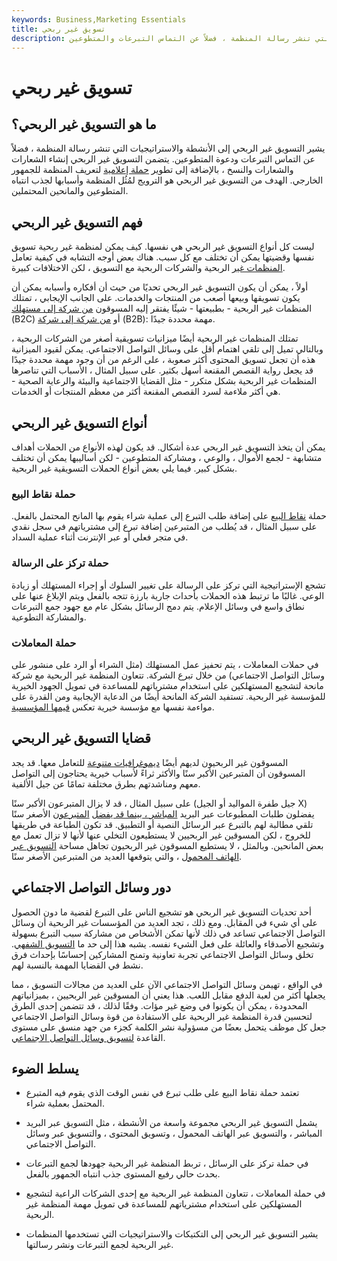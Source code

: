 ```yaml
---
keywords: Business,Marketing Essentials
title: تسويق غير ربحي
description: يشير التسويق غير الربحي إلى الأنشطة والاستراتيجيات التي تنشر رسالة المنظمة ، فضلاً عن التماس التبرعات والمتطوعين.
---
```


# تسويق غير ربحي
## ما هو التسويق غير الربحي؟

يشير التسويق غير الربحي إلى الأنشطة والاستراتيجيات التي تنشر رسالة المنظمة ، فضلاً عن التماس التبرعات ودعوة المتطوعين. يتضمن التسويق غير الربحي إنشاء الشعارات والشعارات والنسخ ، بالإضافة إلى تطوير [حملة إعلامية](/marketing-campaign) لتعريف المنظمة للجمهور الخارجي. الهدف من التسويق غير الربحي هو الترويج لمُثُل المنظمة وأسبابها لجذب انتباه المتطوعين والمانحين المحتملين.

## فهم التسويق غير الربحي

ليست كل أنواع التسويق غير الربحي هي نفسها. كيف يمكن لمنظمة غير ربحية تسويق نفسها وقضيتها يمكن أن تختلف مع كل سبب. هناك بعض أوجه التشابه في كيفية تعامل [المنظمات غير](/non-profitorganization) الربحية والشركات الربحية مع التسويق ، لكن الاختلافات كبيرة.

أولاً ، يمكن أن يكون التسويق غير الربحي تحديًا من حيث أن أفكاره وأسبابه يمكن أن يكون تسويقها وبيعها أصعب من المنتجات والخدمات. على الجانب الإيجابي ، تمتلك المنظمات غير الربحية - بطبيعتها - شيئًا يفتقر إليه المسوقون [من شركة إلى مستهلك](/btoc) (B2C) أو [من شركة إلى شركة](/btob) (B2B): مهمة محددة جيدًا.

تمتلك المنظمات غير الربحية أيضًا ميزانيات تسويقية أصغر من الشركات الربحية ، وبالتالي تميل إلى تلقي اهتمام أقل على وسائل التواصل الاجتماعي. يمكن لقيود الميزانية هذه أن تجعل تسويق المحتوى أكثر صعوبة ، على الرغم من أن وجود مهمة محددة جيدًا قد يجعل رواية القصص المقنعة أسهل بكثير. على سبيل المثال ، الأسباب التي تناصرها المنظمات غير الربحية بشكل متكرر - مثل القضايا الاجتماعية والبيئة والرعاية الصحية - هي أكثر ملاءمة لسرد القصص المقنعة أكثر من معظم المنتجات أو الخدمات.

## أنواع التسويق غير الربحي

يمكن أن يتخذ التسويق غير الربحي عدة أشكال. قد يكون لهذه الأنواع من الحملات أهداف متشابهة - لجمع الأموال ، والوعي ، ومشاركة المتطوعين - لكن أساليبها يمكن أن تختلف بشكل كبير. فيما يلي بعض أنواع الحملات التسويقية غير الربحية.

### حملة نقاط البيع

حملة [نقاط البيع](/point-of-sale) على إضافة طلب التبرع إلى عملية شراء يقوم بها المانح المحتمل بالفعل. على سبيل المثال ، قد يُطلب من المتبرعين إضافة تبرع إلى مشترياتهم في سجل نقدي في متجر فعلي أو عبر الإنترنت أثناء عملية السداد.

### حملة تركز على الرسالة

تشجع الإستراتيجية التي تركز على الرسالة على تغيير السلوك أو إجراء المستهلك أو زيادة الوعي. غالبًا ما ترتبط هذه الحملات بأحداث جارية بارزة تتجه بالفعل ويتم الإبلاغ عنها على نطاق واسع في وسائل الإعلام. يتم دمج الرسائل بشكل عام مع جهود جمع التبرعات والمشاركة التطوعية.

### حملة المعاملات

في حملات المعاملات ، يتم تحفيز عمل المستهلك (مثل الشراء أو الرد على منشور على وسائل التواصل الاجتماعي) من خلال تبرع الشركة. تتعاون المنظمة غير الربحية مع شركة مانحة لتشجيع المستهلكين على استخدام مشترياتهم للمساعدة في تمويل الجهود الخيرية للمؤسسة غير الربحية. تستفيد الشركة المانحة أيضًا من الدعاية الإيجابية ومن القدرة على مواءمة نفسها مع مؤسسة خيرية تعكس [قيمها المؤسسية](/corporatecitizenship).

## قضايا التسويق غير الربحي

المسوقون غير الربحيون لديهم أيضًا [ديموغرافيات متنوعة](/demographics) للتعامل معها. قد يجد المسوقون أن المتبرعين الأكبر سنًا والأكثر ثراءً لأسباب خيرية يحتاجون إلى التواصل معهم ومناشدتهم بطرق مختلفة تمامًا عن جيل الألفية.

على سبيل المثال ، قد لا يزال المتبرعون الأكبر سنًا (جيل طفرة المواليد أو الجيل X) يفضلون طلبات المطبوعات عبر البريد [المباشر ، بينما قد يفضل](/direct-mail) [المتبرعون](/direct-mail) الأصغر سنًا تلقي مطالبة لهم بالتبرع عبر الرسائل النصية أو التطبيق. قد تكون الطباعة في طريقها للخروج ، لكن المسوقين غير الربحيين لا يستطيعون التخلي عنها لأنها لا تزال تعمل مع بعض المانحين. وبالمثل ، لا يستطيع المسوقون غير الربحيون تجاهل مساحة [التسويق عبر الهاتف المحمول](/mobile-marketing) ، والتي يتوقعها العديد من المتبرعين الأصغر سنًا.

## دور وسائل التواصل الاجتماعي

أحد تحديات التسويق غير الربحي هو تشجيع الناس على التبرع لقضية ما دون الحصول على أي شيء في المقابل. ومع ذلك ، تجد العديد من المؤسسات غير الربحية أن وسائل التواصل الاجتماعي تساعد في ذلك لأنها تمكن الأشخاص من مشاركة سبب التبرع بسهولة وتشجيع الأصدقاء والعائلة على فعل الشيء نفسه. يشبه هذا إلى حد ما [التسويق الشفهي](/word-of-mouth-marketing). تخلق وسائل التواصل الاجتماعي تجربة تعاونية وتمنح المشاركين إحساسًا بإحداث فرق نشط في القضايا المهمة بالنسبة لهم.

في الواقع ، تهيمن وسائل التواصل الاجتماعي الآن على العديد من مجالات التسويق ، مما يجعلها أكثر من لعبة الدفع مقابل اللعب. هذا يعني أن المسوقين غير الربحيين ، بميزانياتهم المحدودة ، يمكن أن يكونوا في وضع غير مؤات. وفقًا لذلك ، قد تتضمن إحدى الطرق لتحسين قدرة المنظمة غير الربحية على الاستفادة من قوة وسائل التواصل الاجتماعي جعل كل موظف يتحمل بعضًا من مسؤولية نشر الكلمة كجزء من جهد منسق على مستوى القاعدة [لتسويق وسائل التواصل الاجتماعي](/social-media-marketing-smm).

## يسلط الضوء

- تعتمد حملة نقاط البيع على طلب تبرع في نفس الوقت الذي يقوم فيه المتبرع المحتمل بعملية شراء.

- يشمل التسويق غير الربحي مجموعة واسعة من الأنشطة ، مثل التسويق عبر البريد المباشر ، والتسويق عبر الهاتف المحمول ، وتسويق المحتوى ، والتسويق عبر وسائل التواصل الاجتماعي.

- في حملة تركز على الرسائل ، تربط المنظمة غير الربحية جهودها لجمع التبرعات بحدث حالي رفيع المستوى جذب انتباه الجمهور بالفعل.

- في حملة المعاملات ، تتعاون المنظمة غير الربحية مع إحدى الشركات الراعية لتشجيع المستهلكين على استخدام مشترياتهم للمساعدة في تمويل مهمة المنظمة غير الربحية.

- يشير التسويق غير الربحي إلى التكتيكات والاستراتيجيات التي تستخدمها المنظمات غير الربحية لجمع التبرعات ونشر رسالتها.

